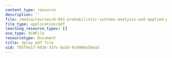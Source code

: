 ```yaml
---
content_type: resource
description: ''
file: /media/courses/6-041-probabilistic-systems-analysis-and-applied-probability-fall-2010/f85fbe17b036337cba3d0c6906a5bea3_3eiio3Tw7UQ.pdf
file_type: application/pdf
learning_resource_types: []
ocw_type: OCWFile
resourcetype: Document
title: 3play pdf file
uid: f85fbe17-b036-337c-ba3d-0c6906a5bea3
---
```

